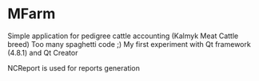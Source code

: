 # MFarm
Simple application for pedigree cattle accounting (Kalmyk Meat Cattle breed)
Too many spaghetti code ;)
My first experiment with Qt framework (4.8.1) and Qt Creator

NCReport is used for reports generation

